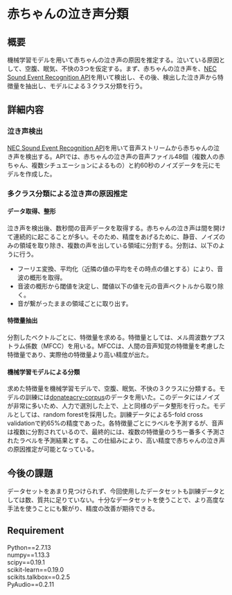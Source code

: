 # 赤ちゃんの泣き声分類

## 概要
機械学習モデルを用いて赤ちゃんの泣き声の原因を推定する。泣いている原因として、空腹、眠気、不快の3つを仮定する。まず、赤ちゃんの泣き声を、[NEC Sound Event Recognition API](https://www6.arche.blue/portal/)を用いて検出し、その後、検出した泣き声から特徴量を抽出し、モデルによる３クラス分類を行う。

## 詳細内容
### 泣き声検出
[NEC Sound Event Recognition API](https://www6.arche.blue/portal/)を用いて音声ストリームから赤ちゃんの泣き声を検出する。APIでは、赤ちゃんの泣き声の音声ファイル48個（複数人の赤ちゃん、複数シチュエーションによるもの）と約60秒のノイズデータを元にモデルを作成した。

### 多クラス分類による泣き声の原因推定
#### データ取得、整形
泣き声を検出後、数秒間の音声データを取得する。赤ちゃんの泣き声は間を開けて連続的に起こることが多い。そのため、精度をあげるために、静音、ノイズのみの領域を取り除き、複数の声を出している領域に分割する。分割は、以下のように行う。
- フーリエ変換、平均化（近隣の値の平均をその時点の値とする）により、音波の概形を取得。
- 音波の概形から閾値を決定し、閾値以下の値を元の音声ベクトルから取り除く。
- 音が繋がったままの領域ごとに取り出す。

#### 特徴量抽出
分割したベクトルごとに、特徴量を求める。特徴量としては、メル周波数ケプストラム係数（MFCC）を用いる。MFCCは、人間の音声知覚の特徴量を考慮した特徴量であり、実際他の特徴量より高い精度が出た。

#### 機械学習モデルによる分類
求めた特徴量を機械学習モデルで、空腹、眠気、不快の３クラスに分類する。モデルの訓練には[donateacry-corpus](https://github.com/gveres/donateacry-corpus)のデータを用いた。このデータにはノイズが非常に多いため、人力で選別した上で、上と同様のデータ整形を行った。モデルとしては、random forestを採用した。訓練データによる5-fold cross validationで約65%の精度であった。各特徴量ごとにラベルを予測するが、音声は複数に分割されているので、最終的には、複数の特徴量のうち一番多く予測されたラベルを予測結果とする。この仕組みにより、高い精度で赤ちゃんの泣き声の原因推定が可能となっている。

## 今後の課題
データセットをあまり見つけられず、今回使用したデータセットも訓練データとしては数、質共に足りていない。十分なデータセットを使うことで、より高度な手法を使うことにも繋がり、精度の改善が期待できる。

## Requirement
Python==2.7.13 <br>
numpy==1.13.3 <br>
scipy==0.19.1 <br>
scikit-learn==0.19.0 <br>
scikits.talkbox==0.2.5 <br>
PyAudio==0.2.11
